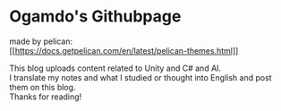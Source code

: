 # Ogamdo's Githubpage

made by pelican:<br>
[[https://docs.getpelican.com/en/latest/pelican-themes.html]]

This blog uploads content related to Unity and C# and AI.<br>
I translate my notes and what I studied or thought into English and post them on this blog.<br>
Thanks for reading!
